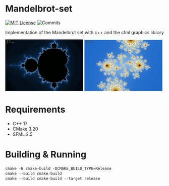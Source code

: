 # Mandelbrot-set

[![MIT License](https://img.shields.io/badge/license-MIT-blue.svg?style=flat)](http://choosealicense.com/licenses/mit/)
![Commits](https://img.shields.io/github/last-commit/TyPaporotnyk/Mandelbrot-set)

Implementation of the Mandelbrot set with c++ and the sfml graphics library</br>

<p float="middle">
    <img src="docs/1.png" width="49%"/>
    <img src="docs/2.png" width="49%"/>
</p>

# Requirements
* C++ 17
* CMake 3.20
* SFML 2.5

# Building & Running
```
cmake -B cmake-build -DCMAKE_BUILD_TYPE=Release
cmake --build cmake-build
cmake --build cmake-build --target release
```